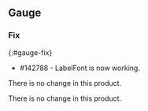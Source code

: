 ## Gauge

### Fix
{:#gauge-fix}

* \#142788 - LabelFont is now working.

 There is no change in this product. 

 There is no change in this product. 
